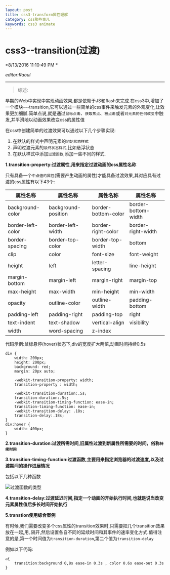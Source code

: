 ```yaml
---
layout: post
title: css3-transform属性理解
category: css那些事儿
keywords: css3 animate
---
```


# css3--transition(过渡) #

*8/13/2016 11:10:49 PM *

*editor:Raoul*


----------

>综述:

早期的Web中实现中实现动画效果,都是依赖于JS和flash来完成.在css3中,增加了一个模块---transition,它可以通过一些简单的css事件来触发元素的外观变化,让效果更加细腻.简单点说,就是通过`鼠标点击`、`获取焦点`、`被点击`或者`对元素的任何改变`中触发,并平滑地以动画效果改变css的属性值

在css中创建简单的过渡效果可以通过以下几个步骤实现:

1. 在默认的样式中声明元素的`初始状态样式`
2. 声明过渡元素的`最终状态样式`,比如悬浮状态
3. 在默认样式中添加`过渡函数`,添加一些不同的样式.

**1.transition-property:过渡属性,用来指定过渡动画的css属性名称**

只有具备一个`中点値的属性`(需要产生动画的属性)才能具备过渡效果,其对应具有过渡的css属性有以下43个:

属性名称           |属性名称            |属性名称           | 属性名称 
------------------|-------------------|-------------------|-------------------          
background-color  |background-position|border-bottom-color|border-bottom-width
border-left-color |border-left-width  |border-right-color |border-right-width
border-spaclng    |border-top-color   |border-top-width   |bottom
clip              |color              |font-size          |font-weight
height            |left               |letter-spacing     |line-height
margin-bottom     |margin-left        |margin-right       |margin-top
max-height        |max-width          |min-height         |min-width
opacity           |outline-color      |outline-width      |padding-bottom
padding-left      |padding-right      |padding-top        |right
text-indent       |text-shadow        |vertical-align     |visibility
width             |word-spacing       |z-index            |

代码示例:鼠标悬停(hover)状态下,div的宽度扩大两倍,动画时间持续0.5s

	div {
  		width: 200px;
  		height: 200px;
  		background: red;
  		margin: 20px auto;

  		-webkit-transition-property: width;
  		transition-property : width;

  		-webkit-transition-duration:.5s;
  		transition-duration:.5s;
  		-webkit-transition-timing-function: ease-in;
  		transition-timing-function: ease-in;
  		-webkit-transition-delay: .18s;
  		transition-delay:.18s;
	}
	div:hover {
  		width: 400px;
	}

**2.transition-duration:过渡所需时间,旧属性过渡到新属性所需要的时间，俗称`持续时间`**

**3.transition-timing-function:过渡函数,主要用来指定浏览器的过渡速度,以及过渡期间的操作进展情况**

包括以下几种函数

![过渡函数的类型](http://i.imgur.com/60YVobg.png)

**4.transition-delay:过渡延迟时间,指定一个动画的开始执行时间,也就是说当改变元素属性值后多长时间开始执行**

**5.transtion使用综合案例**

有时候,我们需要改变多个css属性的transition效果时,只需要把几个transition效果放在一起,用`,`隔开,然后设置各自不同的延续时间和其事件的速率变化方式.值得注意的是,第一个时间值为`transition-duration`,第二个值为`transition-delay`

例如以下代码:

	a{
		transition:background 0,8s ease-in 0.3s , color 0.6s ease-out 0.3s
	}

